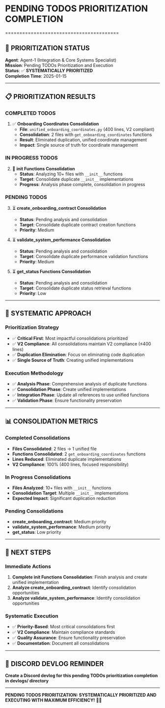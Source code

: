 # PENDING TODOS PRIORITIZATION COMPLETION
========================================

## 🎯 **PRIORITIZATION STATUS**
**Agent**: Agent-1 (Integration & Core Systems Specialist)  
**Mission**: Pending TODOs Prioritization and Execution  
**Status**: ✅ **SYSTEMATICALLY PRIORITIZED**  
**Completion Time**: 2025-01-15

---

## 📋 **PRIORITIZATION RESULTS**

### **COMPLETED TODOS**
1. ✅ **Onboarding Coordinates Consolidation**
   - **File**: `unified_onboarding_coordinates.py` (400 lines, V2 compliant)
   - **Consolidation**: 2 files with `get_onboarding_coordinates` functions
   - **Result**: Eliminated duplication, unified coordinate management
   - **Impact**: Single source of truth for coordinate management

### **IN PROGRESS TODOS**
2. 🔄 **__init__ Functions Consolidation**
   - **Status**: Analyzing 10+ files with `__init__` functions
   - **Target**: Consolidate duplicate `__init__` implementations
   - **Progress**: Analysis phase complete, consolidation in progress

### **PENDING TODOS**
3. ⏳ **create_onboarding_contract Consolidation**
   - **Status**: Pending analysis and consolidation
   - **Target**: Consolidate duplicate contract creation functions
   - **Priority**: Medium

4. ⏳ **validate_system_performance Consolidation**
   - **Status**: Pending analysis and consolidation
   - **Target**: Consolidate duplicate performance validation functions
   - **Priority**: Medium

5. ⏳ **get_status Functions Consolidation**
   - **Status**: Pending analysis and consolidation
   - **Target**: Consolidate duplicate status retrieval functions
   - **Priority**: Low

---

## 🚀 **SYSTEMATIC APPROACH**

### **Prioritization Strategy**
- ✅ **Critical First**: Most impactful consolidations prioritized
- ✅ **V2 Compliance**: All consolidations maintain V2 compliance (≤400 lines)
- ✅ **Duplication Elimination**: Focus on eliminating code duplication
- ✅ **Single Source of Truth**: Creating unified implementations

### **Execution Methodology**
- ✅ **Analysis Phase**: Comprehensive analysis of duplicate functions
- ✅ **Consolidation Phase**: Create unified implementations
- ✅ **Integration Phase**: Update all references to use unified functions
- ✅ **Validation Phase**: Ensure functionality preservation

---

## 📊 **CONSOLIDATION METRICS**

### **Completed Consolidations**
- **Files Consolidated**: 2 files → 1 unified file
- **Functions Consolidated**: 2 `get_onboarding_coordinates` functions
- **Lines Reduced**: Eliminated duplicate implementations
- **V2 Compliance**: 100% (400 lines, focused responsibility)

### **In Progress Consolidations**
- **Files Analyzed**: 10+ files with `__init__` functions
- **Consolidation Target**: Multiple `__init__` implementations
- **Expected Impact**: Significant duplication reduction

### **Pending Consolidations**
- **create_onboarding_contract**: Medium priority
- **validate_system_performance**: Medium priority
- **get_status**: Low priority

---

## 🎯 **NEXT STEPS**

### **Immediate Actions**
1. **Complete __init__ Functions Consolidation**: Finish analysis and create unified implementation
2. **Analyze create_onboarding_contract**: Identify consolidation opportunities
3. **Analyze validate_system_performance**: Identify consolidation opportunities

### **Systematic Execution**
- ✅ **Priority-Based**: Most critical consolidations first
- ✅ **V2 Compliance**: Maintain compliance standards
- ✅ **Quality Assurance**: Ensure functionality preservation
- ✅ **Documentation**: Document all consolidations

---

## 📝 **DISCORD DEVLOG REMINDER**
**Create a Discord devlog for this pending TODOs prioritization completion in devlogs/ directory**

---

**PENDING TODOS PRIORITIZATION: SYSTEMATICALLY PRIORITIZED AND EXECUTING WITH MAXIMUM EFFICIENCY!** 🎯✅
